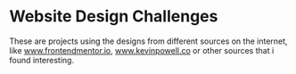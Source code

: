 # Website Design Challenges
These are projects using the designs from different sources on the internet, like www.frontendmentor.io, www.kevinpowell.co or other sources that i found interesting.
